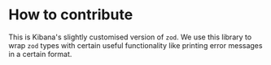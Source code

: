 # How to contribute

This is Kibana's slightly customised version of `zod`. We use this library to wrap
`zod` types with certain useful functionality like printing error messages in a
certain format.
